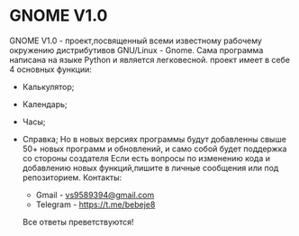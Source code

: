 # GNOME V1.0
GNOME V1.0 - проект,посвященный всеми известному рабочему окружению дистрибутивов GNU/Linux - Gnome. Сама программа написана на языке Python и является легковесной. проект имеет в себе 4 основных функции:
- Калькулятор;
- Календарь;
- Часы;
- Справка;
  Но в новых версиях программы будут добавленны свыше 50+ новых программ и обновлений, и само собой будет поддержка со стороны создателя
  Если есть вопросы по изменению кода и добавлению новых функций,пишите в личные сообщения или под репозиторием.
  Контакты:
  - Gmail - vs9589394@gmail.com
  - Telegram - https://t.me/bebeje8
 
  Все ответы преветствуются!
